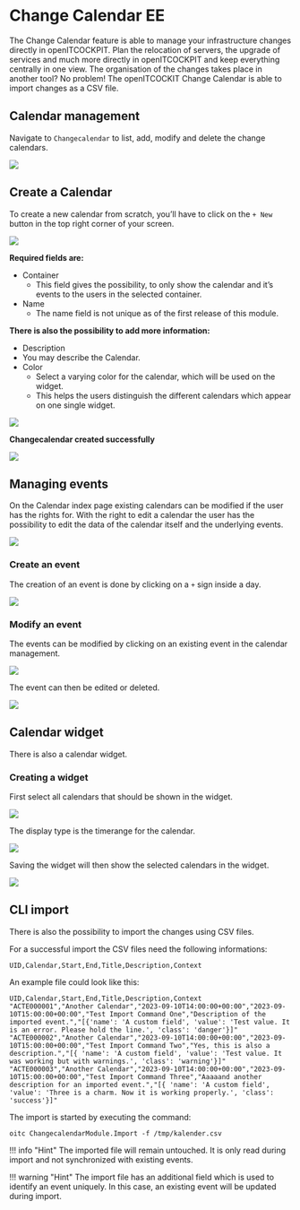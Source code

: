 # Change Calendar <span class="badge badge-danger badge-outlined" title="Enterprise Edition">EE</span>

The Change Calendar feature is able to manage your infrastructure changes directly in openITCOCKPIT. Plan the relocation of servers, the upgrade of services and much more directly in openITCOCKPIT and keep everything centrally in one view. The organisation of the changes takes place in another tool? No problem! The openITCOCKIT Change Calendar is able to import changes as a CSV file.

## Calendar management

Navigate to `Changecalendar` to list, add, modify and delete the change calendars.

![](/images/change_calendar/list_calendars.png)

## Create a Calendar

To create a new calendar from scratch, you’ll have to click on the `+ New` button in the top right corner of your screen. 

![](/images/change_calendar/new_calendar.png)

**Required fields are:**

-   Container
    -	This field gives the possibility, to only show the calendar and it’s events to the users in the selected container.
-	Name
    -   The name field is not unique as of the first release of this module.

**There is also the possibility to add more information:**

-	Description
-   You may describe the Calendar.
-	Color
    -   Select a varying color for the calendar, which will be used on the widget.
    -   This helps the users distinguish the different calendars which appear on one single widget.

![](/images/change_calendar/new_calendar_example.png)

**Changecalendar created successfully**

![](/images/change_calendar/calendar_created_success.png)

## Managing events

On the Calendar index page existing calendars can be modified if the user has the rights for. 
With the right to edit a calendar the user has the possibility to edit the data of the calendar itself and the underlying events.

![](/images/change_calendar/manage_calendar.png)

### Create an event

The creation of an event is done by clicking on a `+` sign inside a day.

![](/images/change_calendar/calendar_create_event.png)

### Modify an event

The events can be modified by clicking on an existing event in the calendar management.

![](/images/change_calendar/calendar_modify_event.png)

The event can then be edited or deleted.

![](/images/change_calendar/calendar_modify_delete_event.png)

## Calendar widget

There is also a calendar widget.

### Creating a widget

First select all calendars that should be shown in the widget.

![](/images/change_calendar/calendar_widget_1.png)

The display type is the timerange for the calendar.

![](/images/change_calendar/calendar_widget_2.png)

Saving the widget will then show the selected calendars in the widget.

![](/images/change_calendar/calendar_widget_3.png)

## CLI import

There is also the possibility to import the changes using CSV files.

For a successful import the CSV files need the following informations:
```
UID,Calendar,Start,End,Title,Description,Context
```

An example file could look like this:

```
UID,Calendar,Start,End,Title,Description,Context
"ACTE000001","Another Calendar","2023-09-10T14:00:00+00:00","2023-09-10T15:00:00+00:00","Test Import Command One","Description of the imported event.","[{'name': 'A custom field',	'value': 'Test value. It is an error. Please hold the line.', 'class': 'danger'}]"
"ACTE000002","Another Calendar","2023-09-10T14:00:00+00:00","2023-09-10T15:00:00+00:00","Test Import Command Two","Yes, this is also a description.","[{ 'name': 'A custom field', 'value': 'Test value. It was working but with warnings.', 'class': 'warning'}]"
"ACTE000003","Another Calendar","2023-09-10T14:00:00+00:00","2023-09-10T15:00:00+00:00","Test Import Command Three","Aaaaand another description for an imported event.","[{ 'name': 'A custom field', 'value': 'Three is a charm. Now it is working properly.', 'class': 'success'}]"
```

The import is started by executing the command:
```
oitc ChangecalendarModule.Import -f /tmp/kalender.csv
```

!!! info "Hint"
    The imported file will remain untouched. It is only read during import and not synchronized with existing events.

!!! warning "Hint"
    The import file has an additional field which is used to identify an event uniquely. In this case, an existing event will be updated during import.
